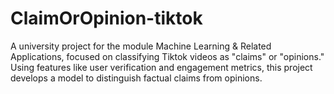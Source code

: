 # ClaimOrOpinion-tiktok
A university project for the module Machine Learning &amp; Related Applications, focused on classifying Tiktok videos as "claims" or "opinions." Using features like user verification and engagement metrics, this project develops a model to distinguish factual claims from opinions.
